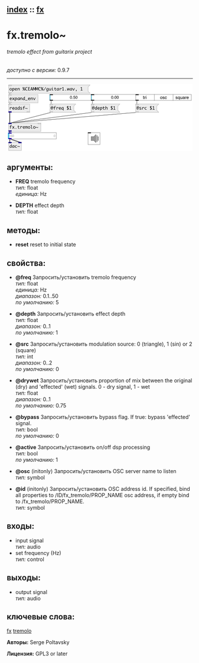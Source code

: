 [index](index.html) :: [fx](category_fx.html)
---

# fx.tremolo~

###### tremolo effect from guitarix project

*доступно с версии:* 0.9.7

---




[![example](../examples/img/fx.tremolo~.jpg)](../examples/pd/fx.tremolo~.pd)



## аргументы:

* **FREQ**
tremolo frequency<br>
_тип:_ float<br>
_единица:_ Hz<br>

* **DEPTH**
effect depth<br>
_тип:_ float<br>



## методы:

* **reset**
reset to initial state<br>




## свойства:

* **@freq** 
Запросить/установить tremolo frequency<br>
_тип:_ float<br>
_единица:_ Hz<br>
_диапазон:_ 0.1..50<br>
_по умолчанию:_ 5<br>

* **@depth** 
Запросить/установить effect depth<br>
_тип:_ float<br>
_диапазон:_ 0..1<br>
_по умолчанию:_ 1<br>

* **@src** 
Запросить/установить modulation source: 0 (triangle), 1 (sin) or 2 (square)<br>
_тип:_ int<br>
_диапазон:_ 0..2<br>
_по умолчанию:_ 0<br>

* **@drywet** 
Запросить/установить proportion of mix between the original (dry) and &#39;effected&#39; (wet) signals. 0 -
dry signal, 1 - wet<br>
_тип:_ float<br>
_диапазон:_ 0..1<br>
_по умолчанию:_ 0.75<br>

* **@bypass** 
Запросить/установить bypass flag. If true: bypass &#39;effected&#39; signal.<br>
_тип:_ bool<br>
_по умолчанию:_ 0<br>

* **@active** 
Запросить/установить on/off dsp processing<br>
_тип:_ bool<br>
_по умолчанию:_ 1<br>

* **@osc** (initonly)
Запросить/установить OSC server name to listen<br>
_тип:_ symbol<br>

* **@id** (initonly)
Запросить/установить OSC address id. If specified, bind all properties to /ID/fx_tremolo/PROP_NAME
osc address, if empty bind to /fx_tremolo/PROP_NAME.<br>
_тип:_ symbol<br>



## входы:

* input signal<br>
_тип:_ audio
* set frequency (Hz)<br>
_тип:_ control



## выходы:

* output signal<br>
_тип:_ audio



## ключевые слова:

[fx](keywords/fx.html)
[tremolo](keywords/tremolo.html)






**Авторы:** Serge Poltavsky




**Лицензия:** GPL3 or later






